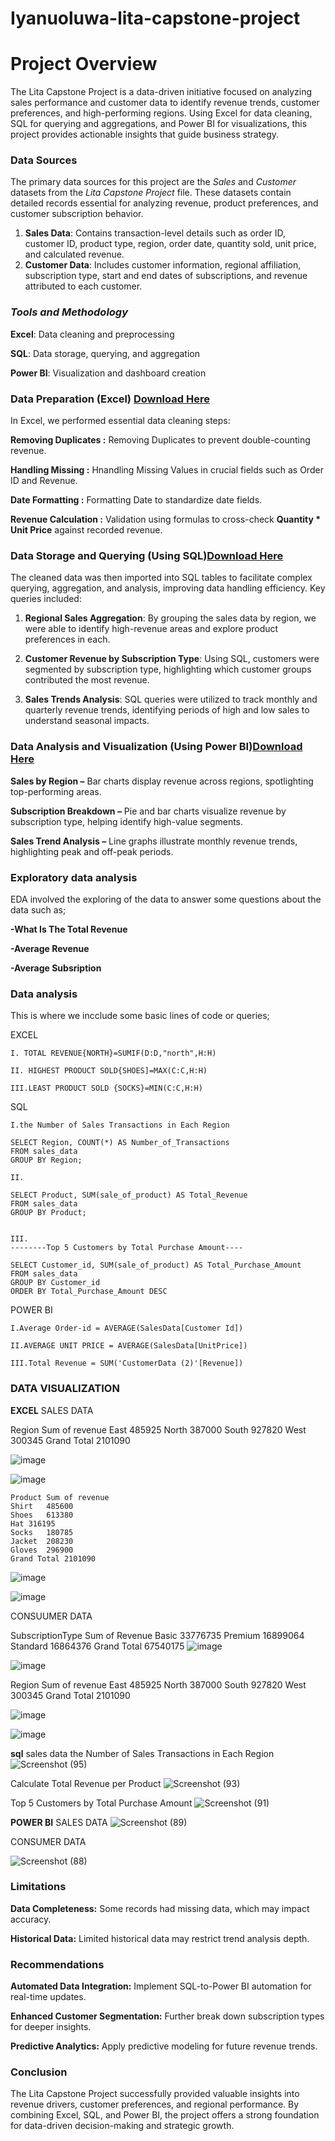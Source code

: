 # Iyanuoluwa-lita-capstone-project

# Project Overview
The Lita Capstone Project is a data-driven initiative focused on analyzing sales performance and customer data to identify revenue trends, customer preferences, and high-performing regions. Using Excel for data cleaning, SQL for querying and aggregations, and Power BI for visualizations, this project provides actionable insights that guide business strategy.


### **Data Sources**

The primary data sources for this project are the *Sales* and *Customer* datasets from the *Lita Capstone Project* file. These datasets contain detailed records essential for analyzing revenue, product preferences, and customer subscription behavior.

1. **Sales Data**: Contains transaction-level details such as order ID, customer ID, product type, region, order date, quantity sold, unit price, and calculated revenue.
2. **Customer Data**: Includes customer information, regional affiliation, subscription type, start and end dates of subscriptions, and revenue attributed to each customer.


### *Tools and Methodology*
**Excel**: Data cleaning and preprocessing

**SQL**: Data storage, querying, and aggregation

**Power BI**: Visualization and dashboard creation

### Data Preparation (Excel) [Download Here](https://microsoft-excel.en.softonic.com/)

In Excel, we performed essential data cleaning steps:

**Removing Duplicates :** Removing Duplicates  to prevent double-counting revenue.

**Handling Missing :** Hnandling Missing  Values in crucial fields such as Order ID and Revenue.

**Date Formatting :** Formatting Date  to standardize date fields.

**Revenue Calculation :**   Validation using formulas to cross-check **Quantity * Unit Price** against recorded revenue.

### **Data Storage and Querying (Using SQL)**[Download Here](https://www.microsoft.com/en-us/evalcenter/download-sql-server-2022)

The cleaned data was then imported into SQL tables to facilitate complex querying, aggregation, and analysis, improving data handling efficiency. Key queries included:

1. **Regional Sales Aggregation**: By grouping the sales data by region, we were able to identify high-revenue areas and explore product preferences in each.

2. **Customer Revenue by Subscription Type**: Using SQL, customers were segmented by subscription type, highlighting which customer groups contributed the most revenue.
 
3. **Sales Trends Analysis**: SQL queries were utilized to track monthly and quarterly revenue trends, identifying periods of high and low sales to understand seasonal impacts.

### Data Analysis and Visualization (Using Power BI)[Download Here](https://www.microsoft.com/en-us/power-platform/products/power-bi)


**Sales by Region –** Bar charts display revenue across regions, spotlighting top-performing areas.

**Subscription Breakdown –** Pie and bar charts visualize revenue by subscription type, helping identify high-value segments.

**Sales Trend Analysis –** Line graphs illustrate monthly revenue trends, highlighting peak and off-peak periods.

### Exploratory data analysis

 EDA involved the exploring of the data to answer some questions  about the data such as;

**-What Is The Total Revenue** 

**-Average Revenue**

**-Average Subsription**

### Data analysis
This is where we incclude some basic lines of code or queries;

EXCEL
```EXCEL
I. TOTAL REVENUE{NORTH}=SUMIF(D:D,"north",H:H)

II. HIGHEST PRODUCT SOLD{SHOES]=MAX(C:C,H:H)

III.LEAST PRODUCT SOLD {SOCKS}=MIN(C:C,H:H)
```
SQL
```SQ
I.the Number of Sales Transactions in Each Region

SELECT Region, COUNT(*) AS Number_of_Transactions
FROM sales_data
GROUP BY Region;

II.

SELECT Product, SUM(sale_of_product) AS Total_Revenue
FROM sales_data
GROUP BY Product;


III.
--------Top 5 Customers by Total Purchase Amount----

SELECT Customer_id, SUM(sale_of_product) AS Total_Purchase_Amount
FROM sales_data
GROUP BY Customer_id
ORDER BY Total_Purchase_Amount DESC
```

POWER BI
```POWER BI
I.Average Order-id = AVERAGE(SalesData[Customer Id])

II.AVERAGE UNIT PRICE = AVERAGE(SalesData[UnitPrice])

III.Total Revenue = SUM('CustomerData (2)'[Revenue])
```

### **DATA VISUALIZATION**

**EXCEL** SALES DATA 

Region	Sum of revenue
East	485925
North	387000
South	927820
West	300345
Grand Total	2101090
	
	
![image](https://github.com/user-attachments/assets/38ad2323-78e7-4254-9c00-eeb309a3c164)



















![image](https://github.com/user-attachments/assets/f64a1015-79bf-4dab-9dd1-9c71b801671c)



	Product	Sum of revenue
	Shirt	485600
	Shoes	613380
	Hat	316195
	Socks	180785
	Jacket	208230
	Gloves	296900
	Grand Total	2101090
		
![image](https://github.com/user-attachments/assets/587729b9-d4e3-4d83-8ce4-5edb080cca19)

								
![image](https://github.com/user-attachments/assets/d0d2038a-1e8f-4715-953c-38114770b1a2)



CONSUUMER DATA
	
SubscriptionType	Sum of Revenue
Basic	33776735
Premium	16899064
Standard	16864376
Grand Total	67540175
![image](https://github.com/user-attachments/assets/f92c0d33-ac93-45c8-ae4d-be1850644ab6)

								
								
								
								
								
								
								
								
								
								
								
								
								
								
								
								
								
![image](https://github.com/user-attachments/assets/0301521d-d4d3-42e9-b185-5fe3f5e33b72)

	
Region	Sum of revenue
East	485925
North	387000
South	927820
West	300345
Grand Total	2101090
	
![image](https://github.com/user-attachments/assets/feb35a30-59d4-46d4-abbc-38daca8f2f65)

















![image](https://github.com/user-attachments/assets/9f1a75d7-858d-4c58-ae57-59325995fd9f)

**sql**
sales data 
the Number of Sales Transactions in Each Region
![Screenshot (95)](https://github.com/user-attachments/assets/0709c18e-e9df-4e6d-a2d7-8730f1ff3115)


 Calculate Total Revenue per Product
![Screenshot (93)](https://github.com/user-attachments/assets/40bbaef8-3b94-44eb-bf0e-a271f3b6665c)

Top 5 Customers by Total Purchase Amount
![Screenshot (91)](https://github.com/user-attachments/assets/2e5dab2c-4a6d-4736-b3c2-50f113db0abd)




**POWER BI**
SALES DATA
![Screenshot (89)](https://github.com/user-attachments/assets/7b8c9a20-6207-4be1-9350-ed5d88958a9a)

CONSUMER DATA

![Screenshot (88)](https://github.com/user-attachments/assets/acaca69c-8fe2-497b-a8cb-ae001a03a52d)












































### **Limitations**
**Data Completeness:** Some records had missing data, which may impact accuracy.

**Historical Data:** Limited historical data may restrict trend analysis depth.

### Recommendations 
**Automated Data Integration:** Implement SQL-to-Power BI automation for real-time updates.

**Enhanced Customer Segmentation:** Further break down subscription types for deeper insights.

**Predictive Analytics:** Apply predictive modeling for future revenue trends.

### Conclusion 
The Lita Capstone Project successfully provided valuable insights into revenue drivers, customer preferences, and regional performance. By combining Excel, SQL, and Power BI, the project offers a strong foundation for data-driven decision-making and strategic growth.


